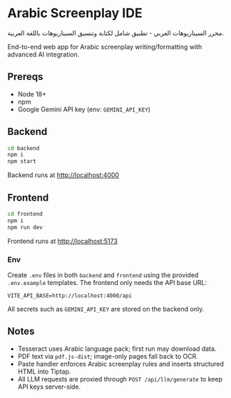 # Arabic Screenplay IDE

محرر السيناريوهات العربي - تطبيق شامل لكتابة وتنسيق السيناريوهات باللغة العربية.

End-to-end web app for Arabic screenplay writing/formatting with advanced AI integration.

## Prereqs
- Node 18+
- npm
- Google Gemini API key (env: `GEMINI_API_KEY`)

## Backend
```bash
cd backend
npm i
npm start
```

Backend runs at [http://localhost:4000](http://localhost:4000)

## Frontend

```bash
cd frontend
npm i
npm run dev
```

Frontend runs at [http://localhost:5173](http://localhost:5173)

### Env

Create `.env` files in both `backend` and `frontend` using the provided `.env.example` templates. The frontend only needs the API base URL:

```
VITE_API_BASE=http://localhost:4000/api
```

All secrets such as `GEMINI_API_KEY` are stored on the backend only.

## Notes

* Tesseract uses Arabic language pack; first run may download data.
* PDF text via `pdf.js-dist`; image-only pages fall back to OCR.
* Paste handler enforces Arabic screenplay rules and inserts structured HTML into Tiptap.
* All LLM requests are proxied through `POST /api/llm/generate` to keep API keys server-side.